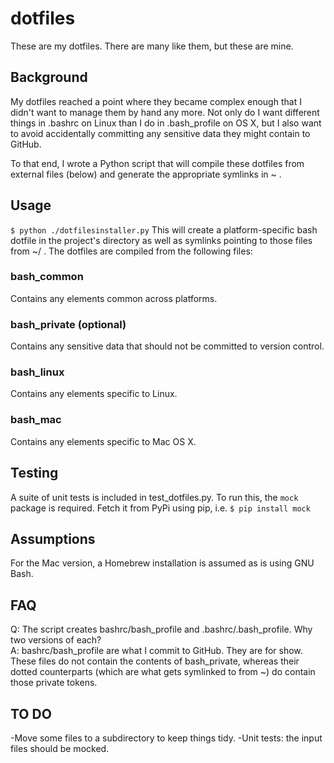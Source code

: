 # dotfiles
These are my dotfiles. There are many like them, but these are mine.

## Background
My dotfiles reached a point where they became complex enough that I didn't want to manage them by hand any more. Not only do I want different things in .bashrc on Linux than I do in .bash_profile on OS X, but I also want to avoid accidentally committing any sensitive data they might contain to GitHub.

To that end, I wrote a Python script that will compile these dotfiles from external files (below) and generate the appropriate symlinks in ~ .

## Usage
<code>$ python ./dotfilesinstaller.py</code>
This will create a platform-specific bash dotfile in the project's directory as well as symlinks pointing to those files from ~/ . The dotfiles are compiled from the following files:

### bash_common
Contains any elements common across platforms.

### bash_private (optional)
Contains any sensitive data that should not be committed to version control.

### bash_linux
Contains any elements specific to Linux.

### bash_mac
Contains any elements specific to Mac OS X.

## Testing
A suite of unit tests is included in test_dotfiles.py. To run this, the <code>mock</code> package is required. Fetch it from PyPi using pip, i.e. <code>$ pip install mock</code>

## Assumptions
For the Mac version, a Homebrew installation is assumed as is using GNU Bash.

## FAQ
Q: The script creates bashrc/bash_profile and .bashrc/.bash_profile. Why two versions of each?  
A: bashrc/bash_profile are what I commit to GitHub. They are for show. These files do not contain the contents of bash_private, whereas their dotted counterparts (which are what gets symlinked to from ~) do contain those private tokens.

## TO DO
-Move some files to a subdirectory to keep things tidy.
-Unit tests: the input files should be mocked.

